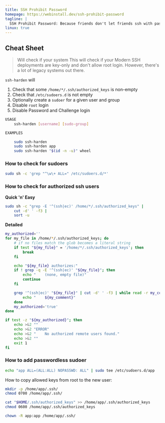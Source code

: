 ```yaml
---
title: SSH Prohibit Password
homepage: https://webinstall.dev/ssh-prohibit-password
tagline: |
  SSH Prohibit Password: Because friends don't let friends ssh with passwords
linux: true
---
```


## Cheat Sheet

> Will check if your system This will check if your Modern SSH deployments are
> key-only and don't allow root login. However, there's a lot of legacy systems
> out there.

`ssh-harden` will

1. Check that some `/home/*/.ssh/authorized_keys` is non-empty
2. Check that `/etc/sudoers.d` is not empty
3. Optionally create a `sudoer` for a given user and group
4. Disable `root` login
5. Disable Password and Challenge login

```sh
USAGE
    ssh-harden [username] [sudo-group]

EXAMPLES

    sudo ssh-harden
    sudo ssh-harden app
    sudo ssh-harden "$(id -n -u)" wheel
```

### How to check for sudoers

```sh
sudo sh -c 'grep "^\w\+ ALL=" /etc/sudoers.d/*'
```

### How to check for authorized ssh users

**Quick 'n' Easy**

```sh
sudo sh -c "grep -E '^(ssh|ec)' /home/*/.ssh/authorized_keys" |
    cut -d' ' -f3 |
    sort -u
```

**Detailed**

```sh
my_authorized=''
for my_file in /home/*/.ssh/authorized_keys; do
    # if no files match the glob becomes a literal string
    if test "${my_file}" = '/home/*/.ssh/authorized_keys'; then
        break
    fi

    echo "${my_file} authorizes:"
    if ! grep -q -E '^(ssh|ec)' "${my_file}"; then
        echo "    (none, empty file)"
        continue
    fi

    grep '^(ssh|ec)' "${my_file}" | cut -d' ' -f3 | while read -r my_comment; do
        echo "    ${my_comment}"
    done
    my_authorized='true'
done

if test -z "${my_authorized}"; then
    echo >&2 ""
    echo >&2 "ERROR"
    echo >&2 "    No authorized remote users found."
    echo >&2 ""
    exit 1
fi
```

### How to add passwordless sudoer

```sh
echo "app ALL=(ALL:ALL) NOPASSWD: ALL" | sudo tee /etc/sudoers.d/app
```

How to copy allowed keys from root to the new user:

```sh
mkdir -p /home/app/.ssh/
chmod 0700 /home/app/.ssh/

cat "$HOME/.ssh/authorized_keys" >> /home/app/.ssh/authorized_keys
chmod 0600 /home/app/.ssh/authorized_keys

chown -R app:app /home/app/.ssh/
```
